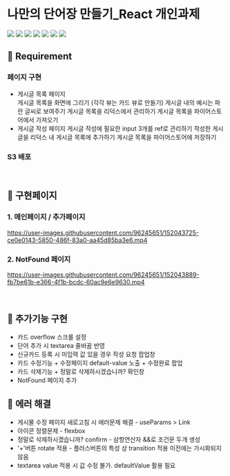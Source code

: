 # 나만의 단어장 만들기_React 개인과제
<img src="https://img.shields.io/badge/HTML5-E34F26?style=for-the-badge&logo=HTML5&logoColor=white">  <img src="https://img.shields.io/badge/CSS3-1572B6?style=for-the-badge&logo=CSS3&logoColor=white">
<img src="https://img.shields.io/badge/JavaScript-F7DF1E?style=for-the-badge&logo=JavaScript&logoColor=white">
<img src="https://img.shields.io/badge/Yarn-2C8EBB?style=for-the-badge&logo=Yarn&logoColor=white">
<img src="https://img.shields.io/badge/React-61DAFB?style=for-the-badge&logo=React&logoColor=white">
<img src="https://img.shields.io/badge/Redux-764ABC?style=for-the-badge&logo=Redux&logoColor=white">
<img src="https://img.shields.io/badge/Firebase-FFCA28?style=for-the-badge&logo=Firebase&logoColor=white">

##  :closed_book: Requirement
### 페이지 구현
  * 게시글 목록 페이지   
    게시글 목록을 화면에 그리기 (각각 뷰는 카드 뷰로 만들기)
    게시글 내의 예시는 파란 글씨로 보여주기
    게시글 목록을 리덕스에서 관리하기
    게시글 목록을 파이어스토어에서 가져오기
  * 게시글 작성 페이지
    게시글 작성에 필요한 input 3개를 ref로 관리하기
    작성한 게시글을 리덕스 내 게시글 목록에 추가하기
    게시글 목록을 파이어스토어에 저장하기
### S3 배포

<br>

## :orange_book: 구현페이지

### 1. 메인페이지 / 추가페이지 

https://user-images.githubusercontent.com/96245651/152043725-ce0e0143-5850-486f-83a0-aa45d85ba3e6.mp4

   
### 2. NotFound 페이지

https://user-images.githubusercontent.com/96245651/152043889-fb7be61b-e366-4f1b-bcdc-60ac9e6e9630.mp4


<br>

## :ledger: 추가기능 구현
  * 카드 overflow 스크롤 설정
  * 단어 추가 시 textarea 줄바꿈 반영
  * 신규카드 등록 시 미입력 값 있을 경우 작성 요청 팝업창
  * 카드 수정기능 + 수정페이지 default-value 노출 + 수정완료 팝업
  * 카드 삭제기능 + 정말로 삭제하시겠습니까? 확인창
  * NotFound 페이지 추가

## :green_book: 에러 해결
  * 게시물 수정 페이지 새로고침 시 에러문제 해결 - useParams > Link 
  * 아이콘 정렬문제 - flexbox
  * 정말로 삭제하시겠습니까? confirm - 삼항연산자 &&로 조건문 두개 생성
  * '+'버튼 rotate 적용 - 플러스버튼의 특성 상 transition 적용 이전에는 가시화되지 않음
  * textarea value 적용 시 값 수정 불가. defaultValue 활용 필요
